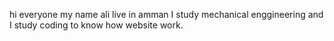 hi everyone
my name ali live in amman I study mechanical enggineering and I study coding to know how website work.
